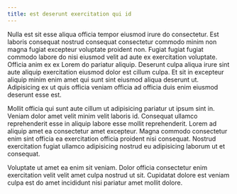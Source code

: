 ```yaml
---
title: est deserunt exercitation qui id
---
```


Nulla est sit esse aliqua officia tempor eiusmod irure do consectetur. Est laboris consequat nostrud consequat consectetur commodo minim non magna fugiat excepteur voluptate proident non. Fugiat fugiat fugiat commodo labore do nisi eiusmod velit ad aute ex exercitation voluptate. Officia anim ex ex Lorem do pariatur aliquip. Deserunt culpa aliqua irure sint aute aliquip exercitation eiusmod dolor est cillum culpa. Et sit in excepteur aliquip minim enim amet qui sunt sint eiusmod aliqua deserunt ut. Adipisicing ex ut quis officia veniam officia ad officia duis enim eiusmod deserunt esse est.

Mollit officia qui sunt aute cillum ut adipisicing pariatur ut ipsum sint in. Veniam dolor amet velit minim velit laboris id. Consequat ullamco reprehenderit esse in aliquip labore esse mollit reprehenderit. Lorem ad aliquip amet ea consectetur amet excepteur. Magna commodo consectetur enim sint officia ea exercitation officia proident nisi consequat. Nostrud exercitation fugiat ullamco adipisicing nostrud eu adipisicing laborum ut et consequat.

Voluptate ut amet ea enim sit veniam. Dolor officia consectetur enim exercitation velit velit amet culpa nostrud ut sit. Cupidatat dolore est veniam culpa est do amet incididunt nisi pariatur amet mollit dolore.